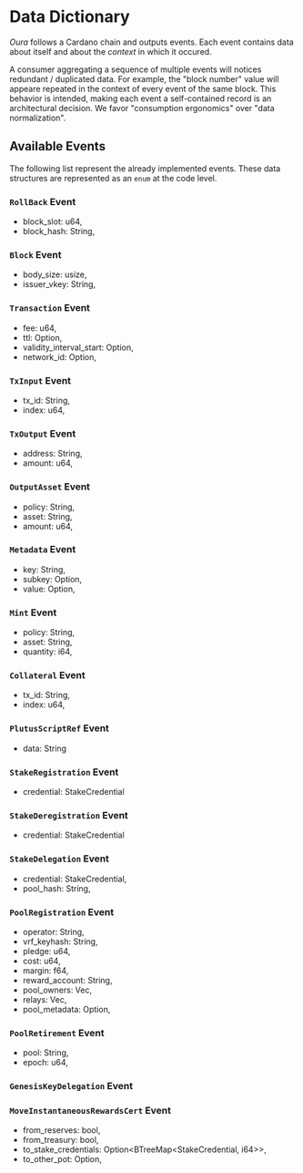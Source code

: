 # Data Dictionary

_Oura_ follows a Cardano chain and outputs events. Each event contains data about itself and about the _context_ in which it occured.

A consumer aggregating a sequence of multiple events will notices redundant / duplicated data. For example, the "block number" value will appeare repeated in the context of every event of the same block. This behavior is intended, making each event a self-contained record is an architectural decision. We favor "consumption ergonomics" over "data normalization".

## Available Events

The following list represent the already implemented events. These data structures are represented as an `enum` at the code level.

### `RollBack` Event

- block_slot: u64,
- block_hash: String,

### `Block` Event

- body_size: usize,
- issuer_vkey: String,

### `Transaction` Event

- fee: u64,
- ttl: Option<u64>,
- validity_interval_start: Option<u64>,
- network_id: Option<u32>,

### `TxInput` Event

- tx_id: String,
- index: u64,

### `TxOutput` Event

- address: String,
- amount: u64,

### `OutputAsset` Event

- policy: String,
- asset: String,
- amount: u64,

### `Metadata` Event

- key: String,
- subkey: Option<String>,
- value: Option<String>,


### `Mint` Event

- policy: String,
- asset: String,
- quantity: i64,

### `Collateral` Event

- tx_id: String,
- index: u64,

### `PlutusScriptRef` Event

- data: String

### `StakeRegistration` Event

- credential: StakeCredential

### `StakeDeregistration` Event

- credential: StakeCredential

### `StakeDelegation` Event

- credential: StakeCredential,
- pool_hash: String,

### `PoolRegistration` Event

- operator: String,
- vrf_keyhash: String,
- pledge: u64,
- cost: u64,
- margin: f64,
- reward_account: String,
- pool_owners: Vec<String>,
- relays: Vec<String>,
- pool_metadata: Option<String>,

### `PoolRetirement` Event

- pool: String,
- epoch: u64,

### `GenesisKeyDelegation` Event

### `MoveInstantaneousRewardsCert` Event

- from_reserves: bool,
- from_treasury: bool,
- to_stake_credentials: Option<BTreeMap<StakeCredential, i64>>,
- to_other_pot: Option<u64>,
